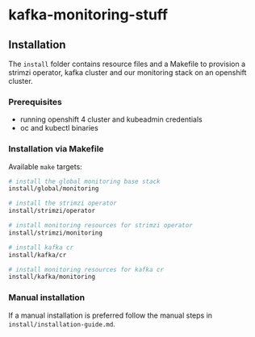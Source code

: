 # kafka-monitoring-stuff

## Installation

The `install` folder contains resource files and a Makefile to provision a strimzi operator, kafka cluster and our monitoring stack on an openshift cluster.

### Prerequisites

- running openshift 4 cluster and kubeadmin credentials
- oc and kubectl binaries

### Installation via Makefile

Available `make` targets:

```sh
# install the global monitoring base stack
install/global/monitoring

# install the strimzi operator
install/strimzi/operator

# install monitoring resources for strimzi operator
install/strimzi/monitoring

# install kafka cr
install/kafka/cr

# install monitoring resources for kafka cr
install/kafka/monitoring
```


### Manual installation

If a manual installation is preferred follow the manual steps in `install/installation-guide.md`.